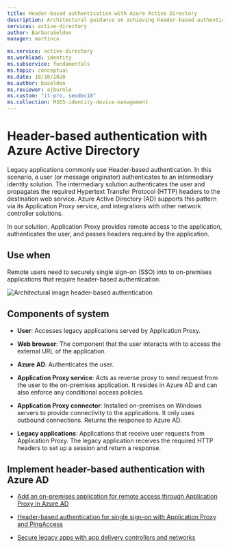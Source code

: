 ```yaml
---
title: Header-based authentication with Azure Active Directory
description: Architectural guidance on achieving header-based authentication with Azure Active Directory.
services: active-directory
author: BarbaraSelden
manager: martinco

ms.service: active-directory
ms.workload: identity
ms.subservice: fundamentals
ms.topic: conceptual
ms.date: 10/10/2020
ms.author: baselden
ms.reviewer: ajburnle
ms.custom: "it-pro, seodec18"
ms.collection: M365-identity-device-management
---
```


# Header-based authentication with Azure Active Directory

Legacy applications commonly use Header-based authentication. In this scenario, a user (or message originator) authenticates to an intermediary identity solution. The intermediary solution authenticates the user and propagates the required Hypertext Transfer Protocol (HTTP) headers to the destination web service. Azure Active Directory (AD) supports this pattern via its Application Proxy service, and integrations with other network controller solutions.

In our solution, Application Proxy provides remote access to the application, authenticates the user, and passes headers required by the application. 

## Use when

Remote users need to securely single sign-on (SSO) into to on-premises applications that require header-based authentication.

![Architectural image header-based authentication](./media/authentication-patterns/header-based-auth.png)

## Components of system

* **User**: Accesses legacy applications served by Application Proxy.

* **Web browser**: The component that the user interacts with to access the external URL of the application.

* **Azure AD**: Authenticates the user. 

* **Application Proxy service**: Acts as reverse proxy to send request from the user to the on-premises application. It resides in Azure AD and can also enforce any conditional access policies.

* **Application Proxy connector**: Installed on-premises on Windows servers to provide connectivity to the applications. It only uses outbound connections. Returns the response to Azure AD.

* **Legacy applications**: Applications that receive user requests from Application Proxy. The legacy application receives the required HTTP headers to set up a session and return a response. 

## Implement header-based authentication with Azure AD

* [Add an on-premises application for remote access through Application Proxy in Azure AD](../app-proxy/application-proxy-add-on-premises-application.md)  

* [Header-based authentication for single sign-on with Application Proxy and PingAccess](../app-proxy/application-proxy-configure-single-sign-on-with-headers.md) 

* [Secure legacy apps with app delivery controllers and networks](../manage-apps/secure-hybrid-access.md)
